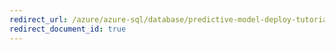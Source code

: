 ```yaml
---
redirect_url: /azure/azure-sql/database/predictive-model-deploy-tutorial
redirect_document_id: true
---
```

